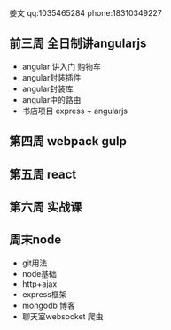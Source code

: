 姜文 qq:1035465284  phone:18310349227
## 前三周 全日制讲angularjs
- angular 讲入门 购物车
- angular封装插件
- angular封装库
- angular中的路由
- 书店项目 express + angularjs
## 第四周 webpack gulp
## 第五周 react
## 第六周 实战课
## 周末node
- git用法
- node基础
- http+ajax
- express框架
- mongodb 博客
- 聊天室websocket 爬虫
